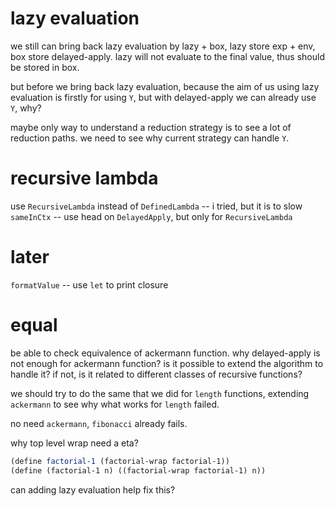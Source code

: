 # lazy evaluation

we still can bring back lazy evaluation by lazy + box,
lazy store exp + env, box store delayed-apply.
lazy will not evaluate to the final value,
thus should be stored in box.

but before we bring back lazy evaluation,
because the aim of us using lazy evaluation is firstly
for using `Y`, but with delayed-apply we can already use `Y`,
why?

maybe only way to understand a reduction strategy
is to see a lot of reduction paths.
we need to see why current strategy can handle `Y`.

# recursive lambda

use `RecursiveLambda` instead of `DefinedLambda` -- i tried, but it is to slow
`sameInCtx` -- use head on `DelayedApply`, but only for `RecursiveLambda`

# later

`formatValue` -- use `let` to print closure

# equal

be able to check equivalence of ackermann function.
why delayed-apply is not enough for ackermann function?
is it possible to extend the algorithm to handle it?
if not, is it related to different classes of recursive functions?

we should try to do the same that we did for `length` functions,
extending `ackermann` to see why what works for `length` failed.

no need `ackermann`, `fibonacci` already fails.

why top level wrap need a eta?

```scheme
(define factorial-1 (factorial-wrap factorial-1))
(define (factorial-1 n) ((factorial-wrap factorial-1) n))
```

can adding lazy evaluation help fix this?
